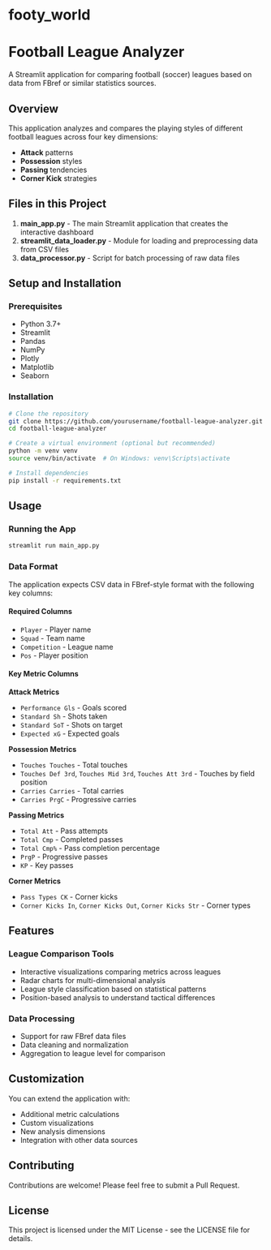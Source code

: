 # footy_world

# Football League Analyzer

A Streamlit application for comparing football (soccer) leagues based on data from FBref or similar statistics sources.

## Overview

This application analyzes and compares the playing styles of different football leagues across four key dimensions:
- **Attack** patterns
- **Possession** styles
- **Passing** tendencies
- **Corner Kick** strategies

## Files in this Project

1. **main_app.py** - The main Streamlit application that creates the interactive dashboard
2. **streamlit_data_loader.py** - Module for loading and preprocessing data from CSV files
3. **data_processor.py** - Script for batch processing of raw data files

## Setup and Installation

### Prerequisites
- Python 3.7+
- Streamlit
- Pandas
- NumPy
- Plotly
- Matplotlib
- Seaborn

### Installation

```bash
# Clone the repository
git clone https://github.com/yourusername/football-league-analyzer.git
cd football-league-analyzer

# Create a virtual environment (optional but recommended)
python -m venv venv
source venv/bin/activate  # On Windows: venv\Scripts\activate

# Install dependencies
pip install -r requirements.txt
```

## Usage

### Running the App

```bash
streamlit run main_app.py
```

### Data Format

The application expects CSV data in FBref-style format with the following key columns:

#### Required Columns
- `Player` - Player name
- `Squad` - Team name
- `Competition` - League name
- `Pos` - Player position

#### Key Metric Columns

**Attack Metrics**
- `Performance Gls` - Goals scored
- `Standard Sh` - Shots taken
- `Standard SoT` - Shots on target
- `Expected xG` - Expected goals

**Possession Metrics**
- `Touches Touches` - Total touches
- `Touches Def 3rd`, `Touches Mid 3rd`, `Touches Att 3rd` - Touches by field position
- `Carries Carries` - Total carries
- `Carries PrgC` - Progressive carries

**Passing Metrics**
- `Total Att` - Pass attempts
- `Total Cmp` - Completed passes
- `Total Cmp%` - Pass completion percentage
- `PrgP` - Progressive passes
- `KP` - Key passes

**Corner Metrics**
- `Pass Types CK` - Corner kicks
- `Corner Kicks In`, `Corner Kicks Out`, `Corner Kicks Str` - Corner types

## Features

### League Comparison Tools
- Interactive visualizations comparing metrics across leagues
- Radar charts for multi-dimensional analysis
- League style classification based on statistical patterns
- Position-based analysis to understand tactical differences

### Data Processing
- Support for raw FBref data files
- Data cleaning and normalization
- Aggregation to league level for comparison

## Customization

You can extend the application with:
- Additional metric calculations
- Custom visualizations
- New analysis dimensions
- Integration with other data sources

## Contributing

Contributions are welcome! Please feel free to submit a Pull Request.

## License

This project is licensed under the MIT License - see the LICENSE file for details.
